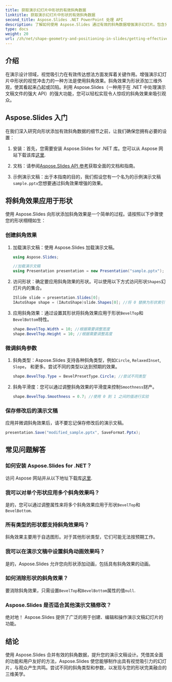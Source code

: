 ```yaml
---
title: 获取演示幻灯片中形状的有效斜角数据
linktitle: 获取演示幻灯片中形状的有效斜角数据
second_title: Aspose.Slides .NET PowerPoint 处理 API
description: 了解如何使用 Aspose.Slides 通过有效的斜角数据增强演示幻灯片。包含分步说明和示例代码的综合指南。
type: docs
weight: 20
url: /zh/net/shape-geometry-and-positioning-in-slides/getting-effective-bevel-data/
---
```


## 介绍

在演示设计领域，视觉吸引力在有效传达想法方面发挥着关键作用。增强演示幻灯片中形状的视觉冲击力的一种方法是使用斜角效果。斜角效果为形状添加三维外观，使其看起来凸起或凹陷。利用 Aspose.Slides（一种用于在 .NET 中处理演示文稿文件的强大 API）的强大功能，您可以轻松实现令人惊叹的斜角效果来吸引观众。

## Aspose.Slides 入门

在我们深入研究向形状添加有效斜角数据的细节之前，让我们确保您拥有必要的设置：

1. 安装：首先，您需要安装 Aspose.Slides for .NET 库。您可以从 Aspose 网站下载该库[这里](https://releases.aspose.com/slides/net/).

2. 文档：请参阅[Aspose.Slides API 参考](https://reference.aspose.com/slides/net/)获取全面的文档和指南。

3. 示例演示文稿：出于本指南的目的，我们假设您有一个名为的示例演示文稿`sample.pptx`您想要通过斜角效果增强的效果。

## 将斜角效果应用于形状

使用 Aspose.Slides 向形状添加斜角效果是一个简单的过程。请按照以下步骤使您的形状栩栩如生：

### 创建斜角效果

1. 加载演示文稿：使用 Aspose.Slides 加载演示文稿。
   
   ```csharp
   using Aspose.Slides;
   
   //加载演示文稿
   using Presentation presentation = new Presentation("sample.pptx");
   ```

2. 访问形状：确定要应用斜角效果的形状。可以使用以下方式访问形状`Shapes`幻灯片内的集合。

   ```csharp
   ISlide slide = presentation.Slides[0];
   IAutoShape shape = (IAutoShape)slide.Shapes[0]; //将 0 替换为形状索引
   ```

3. 应用斜角效果：通过设置其形状将斜角效果应用于形状`BevelTop`和`BevelBottom`特性。

   ```csharp
   shape.BevelTop.Width = 10; //根据需要调整宽度
   shape.BevelTop.Height = 10; //根据需要调整高度
   ```

### 微调斜角参数

1. 斜角类型：Aspose.Slides 支持各种斜角类型，例如`Circle`, `RelaxedInset`, `Slope`， 和更多。尝试不同的类型以达到预期的效果。

   ```csharp
   shape.BevelTop.Type = BevelPresetType.Circle; //尝试不同类型
   ```

2. 斜角平滑度：您可以通过调整斜角效果的平滑度来控制`Smoothness`财产。

   ```csharp
   shape.BevelTop.Smoothness = 0.7; //使用 0 到 1 之间的值进行实验
   ```

### 保存修改后的演示文稿

应用并微调斜角效果后，请不要忘记保存修改后的演示文稿。

```csharp
presentation.Save("modified_sample.pptx", SaveFormat.Pptx);
```

## 常见问题解答

### 如何安装 Aspose.Slides for .NET？

访问 Aspose 网站并从以下地址下载库[这里](https://releases.aspose.com/slides/net/).

### 我可以对单个形状应用多个斜角效果吗？

是的，您可以通过调整属性来将多个斜角效果应用于形状`BevelTop`和`BevelBottom`.

### 所有类型的形状都支持斜角效果吗？

斜角效果主要用于自选图形。对于其他形状类型，它们可能无法按预期工作。

### 我可以在演示文稿中设置斜角动画效果吗？

是的，Aspose.Slides 允许您向形状添加动画，包括具有斜角效果的动画。

### 如何消除形状的斜角效果？

要消除斜角效果，只需设置`BevelTop`和`BevelBottom`属性的值`null`.

### Aspose.Slides 是否适合其他演示文稿修改？

绝对地！ Aspose.Slides 提供了广泛的用于创建、编辑和操作演示文稿幻灯片的功能。

## 结论

使用 Aspose.Slides 合并有效的斜角数据，提升您的演示文稿设计。凭借其全面的功能和用户友好的方法，Aspose.Slides 使您能够制作出具有视觉吸引力的幻灯片，与观众产生共鸣。尝试不同的斜角类型和参数，以发现与您的形状完美融合的三维美学。